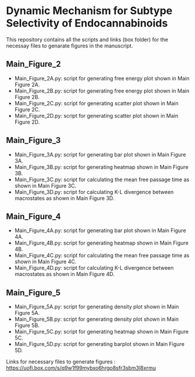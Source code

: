 # Dynamic Mechanism for Subtype Selectivity of Endocannabinoids

This repository contains all the scripts and links (box folder) for the necessay files to genarate figures in the manuscript.

## Main_Figure_2
- Main_Figure_2A.py: script for generating free energy plot shown in Main Figure 2A. 
- Main_Figure_2B.py: script for generating free energy plot shown in Main Figure 2B.
- Main_Figure_2C.py: script for generating scatter plot shown in Main Figure 2C. 
- Main_Figure_2D.py: script for generating scatter plot shown in Main Figure 2D. 

## Main_Figure_3
- Main_Figure_3A.py: script for generating bar plot shown in Main Figure 3A. 
- Main_Figure_3B.py: script for generating heatmap shown in Main Figure 3B.
- Main_Figure_3C.py: script for calculating the mean free passage time as shown in Main Figure 3C. 
- Main_Figure_3D.py: script for calculating K-L divergence between macrostates as shown in Main Figure 3D. 

## Main_Figure_4
- Main_Figure_4A.py: script for generating bar plot shown in Main Figure 4A. 
- Main_Figure_4B.py: script for generating heatmap shown in Main Figure 4B.
- Main_Figure_4C.py: script for calculating the mean free passage time as shown in Main Figure 4C. 
- Main_Figure_4D.py: script for calculating K-L divergence between macrostates as shown in Main Figure 4D. 
  

## Main_Figure_5
- Main_Figure_5A.py: script for generating density plot shown in Main Figure 5A.
- Main_Figure_5B.py: script for generating density plot shown in Main Figure 5B.
- Main_Figure_5C.py: script for generating heatmap shown in Main Figure 5C.
- Main_Figure_5D.py: script for generating barplot shown in Main Figure 5D.



Links for necessary files to generate figures : https://uofi.box.com/s/q9w1f99mybxo6hrgo8sfr3sbm3l8xrmu
